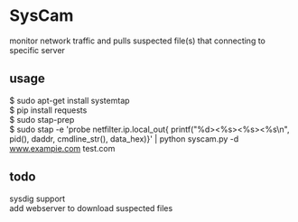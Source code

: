# SysCam
 monitor network traffic and pulls suspected file(s) that connecting to specific server
## usage
 $ sudo apt-get install systemtap   
 $ pip install requests  
 $ sudo stap-prep  
 $ sudo stap -e 'probe netfilter.ip.local_out{ printf("%d><%s><%s><%s\n", pid(), daddr, cmdline_str(), data_hex)}' | python syscam.py -d www.exampie.com test.com  
 

## todo
 sysdig support  
 add webserver to download suspected files

